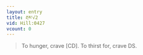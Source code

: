 ```yaml
---
layout: entry
title: རྔམ་√2
vid: Hill:0427
vcount: 0
---
```

> To hunger, crave [CD]\. To thirst for, crave DS\.

